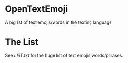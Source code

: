 # OpenTextEmoji
A big list of text emojis/words in the texting language

# The List

See *LIST.txt* for the huge list of text emojis/words/phrases.
